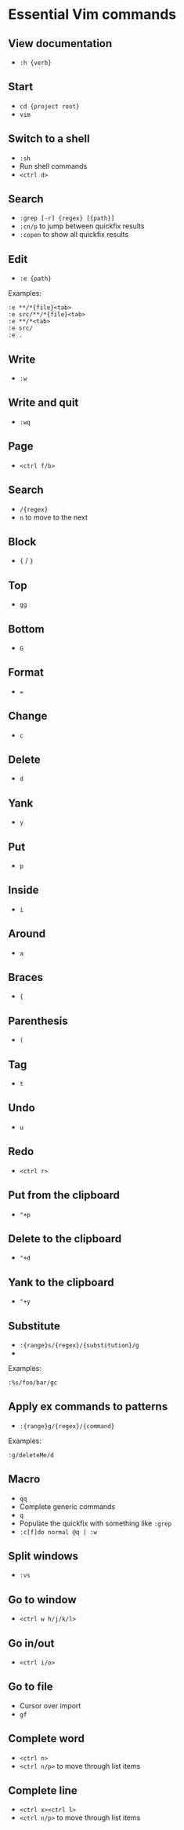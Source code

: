 # Essential Vim commands

## View documentation

- `:h {verb}`

## Start

- `cd {project root}`
- `vim`

## Switch to a shell

- `:sh`
- Run shell commands
- `<ctrl d>`

## Search

- `:grep [-r] {regex} [{path}]`
- `:cn/p` to jump between quickfix results
- `:copen` to show all quickfix results

## Edit

- `:e {path}`

Examples:

```vim
:e **/*{file}<tab>
:e src/**/*{file}<tab>
:e **/*<tab>
:e src/
:e .
```

## Write

- `:w`

## Write and quit

- `:wq`

## Page

- `<ctrl f/b>`

## Search

- `/{regex}`
- `n` to move to the next

## Block

- `{` / `}`

## Top

- `gg`

## Bottom

- `G`

## Format

- `=`

## Change

- `c`

## Delete

- `d`

## Yank

- `y`

## Put

- `p`

## Inside

- `i`

## Around

- `a`

## Braces

- `{`

## Parenthesis

- `(`

## Tag

- `t`

## Undo

- `u`

## Redo

- `<ctrl r>`

## Put from the clipboard

- `"+p`

## Delete to the clipboard

- `"+d`

## Yank to the clipboard

- `"+y`

## Substitute

- `:{range}s/{regex}/{substitution}/g`
-
Examples:

```vim
:%s/foo/bar/gc
```

## Apply ex commands to patterns

- `:{range}g/{regex}/{command}`

Examples:

```vim
:g/deleteMe/d
```

## Macro

- `qq`
- Complete generic commands
- `q`
- Populate the quickfix with something like `:grep`
- `:c[f]do normal @q | :w`

## Split windows

- `:vs`

## Go to window

- `<ctrl w h/j/k/l>`

## Go in/out

- `<ctrl i/o>`

## Go to file

- Cursor over import
- `gf`

## Complete word

- `<ctrl n>`
- `<ctrl n/p>` to move through list items

## Complete line

- `<ctrl x><ctrl l>`
- `<ctrl n/p>` to move through list items

